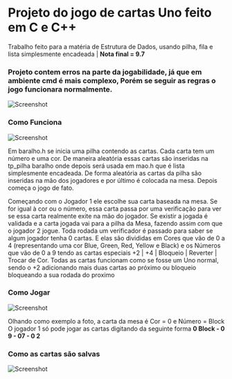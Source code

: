 <h1> Projeto do jogo de cartas Uno feito em C e C++ </h1>

<p> Trabalho feito para a matéria de Estrutura de Dados, usando pilha, fila e lista simplesmente encadeada | <b> Nota final = 9.7  </b> </p>
<h3> Projeto contem erros na parte da jogabilidade, já que em ambiente cmd é mais complexo, Porém se seguir as regras o jogo funcionara normalmente.</h3>

![Screenshot](https://i.postimg.cc/0NZ7f8yB/2020-08-07-22-37.png)

<h3> Como Funciona </h3>

![Screenshot](https://i.postimg.cc/t4jrv49q/2020-08-07-22-35-02.png)

<p>Em baralho.h se inicia uma pilha contendo as cartas. Cada carta tem um número e uma cor. De maneira aleatória essas cartas são inseridas na tp_pilha baralho onde depois será usada em mao.h que é lista simplesmente encadeada.
De forma aleatória as cartas da pilha são inseridas na mão dos jogadores e por último é colocada na mesa.
Depois começa o jogo de fato. </p>

<p> Começando com o Jogador 1 ele escolhe sua carta baseada na mesa.
Se for igual à cor ou o número, essa carta passa por uma verificação para ver se essa carta realmente exite na mão do jogador.
Se existir a jogada é validada e a carta jogada vai para a pilha da Mesa, fazendo assim com que o jogador 2 jogue. 
Toda rodada um verificador é passado para saber se algum jogador tenha 0 cartas.
E elas são divididas em Cores que vão de 0 a 4 (representando uma cor Blue, Green, Red, Yellow e Black) e os Números que vão de 0 a 9 tendo as cartas especiais +2 | +4 | Bloqueio | Reverter | Trocar de Cor. 
Todas as cartas funcionam como se fosse um Uno normal, sendo o +2 adicionando mais duas cartas ao próximo ou bloqueio bloqueando a sua rodada do proximo</p>

<h3> Como Jogar </h3>

![Screenshot](https://i.postimg.cc/Kvdfkv17/2020-08-07-22-35-01.png)

<p> Olhando como exemplo a foto, a carta da mesa é Cor = 0 e Número = Block 
  O jogador 1 só pode jogar as cartas digitando da seguinte forma <b> 0 Block - 0 9 - 07 - 0 2 </b>
 </p>

<h3> Como as cartas são salvas </h3>

![Screenshot](https://i.postimg.cc/nL866crd/2020-08-07-23-12.png)
